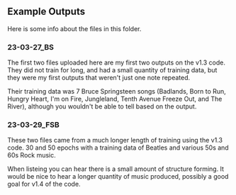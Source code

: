 ## Example Outputs
Here is some info about the files in this folder.

### 23-03-27_BS
The first two files uploaded here are my first two outputs on the v1.3 code. They did not train for long, and had a small quantity of training data, but they were my first outputs that weren't just one note repeated.

Their training data was 7 Bruce Springsteen songs (Badlands, Born to Run, Hungry Heart, I'm on Fire, Jungleland, Tenth Avenue Freeze Out, and The River), although you wouldn't be able to tell based on the output.

### 23-03-29_FSB
These two files came from a much longer length of training using the v1.3 code. 30 and 50 epochs with a training data of Beatles and various 50s and 60s Rock music.

When listeing you can hear there is a small amount of structure forming. It would be nice to hear a longer quantity of music produced, possibly a good goal for v1.4 of the code.